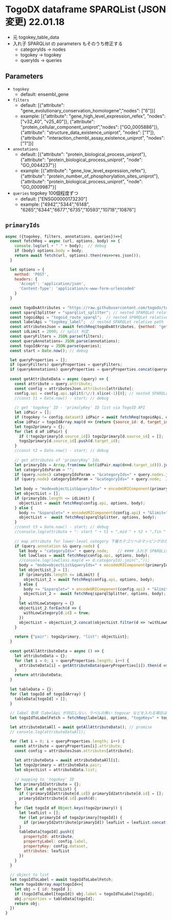 # TogoDX dataframe SPARQList (JSON 変更) 22.01.18

- 元 togokey_table_data
- 入れ子 SPARQList の parameters もそのうち修正する
  - categoryIds -> nodes
  - togokey -> togokey
  - queryIds -> queries

## Parameters

* `togokey`
  * default: ensembl_gene
* `filters`
  * default: [{"attribute": "gene_evolutionary_conservation_homologene","nodes": ["6"]}]
  * example: [{"attribute": "gene_high_level_expression_refex", "nodes": ["v32_40", "v25_40"]}, {"attribute": "protein_cellular_component_uniprot","nodes": ["GO_0005886"]}, {"attribute": "structure_data_existence_uniprot", "nodes": ["1"]}, {"attribute": "interaction_chembl_assay_existence_uniprot", "nodes": ["1"]}]
* `annotations`
  * default: [{"attribute": "protein_biological_process_uniprot"},{"attribute": "protein_biological_process_uniprot", "node": "GO_0044237"}]
  * example: [{"attribute": "gene_low_level_expression_refex"}, {"attribute": "protein_number_of_phosphorylation_sites_uniprot"}, {"attribute": "protein_biological_process_uniprot", "node": "GO_0009987"}]
* `queries` togokey 100個程度ずつ
  * default: ["ENSG00000173230"]
  * example: ["4942","5344","6148", "6265","6344","6677","6735","10593","10718","10876"]

## `primaryIds`
```javascript
async ({togokey, filters, annotations, queries})=>{
  const fetchReq = async (url, options, body) => {
    console.log(url + " " + body);  // debug
    if (body) options.body = body;
    return await fetch(url, options).then(res=>res.json());
  }

  let options = {
    method: 'POST',
    headers: {
      'Accept': 'application/json',
      'Content-Type': 'application/x-www-form-urlencoded'
    }
  }
  
  const togoDxAttributes = "https://raw.githubusercontent.com/togodx/togodx-config-human/develop/config/attributes.json";
  const sparqlSplitter = "sparqlist_splitter"; // nested SPARQLet relative path
  const togoidApi = "togoid_route_sparql";  // nested SPARQLet relative path
  const labelApi = "togokey_label";  // nested SPARQLet relative path
  const attributesJson = await fetchReq(togoDxAttributes, {method: "get"});
  const idLimit = 2000; // split 判定
  const queryFilters = JSON.parse(filters);
  const queryAnnotations= JSON.parse(annotations);
  const togoIdArray = JSON.parse(queries);
  const start = Date.now(); // debug

  let queryProperties = [];
  if (queryFilters) queryProperties = queryFilters;
  if (queryAnnotations) queryProperties = queryProperties.concat(queryAnnotations.map(d => { d.annotation = true; return d; }));
  
  const getAttributeData = async (query) => {
    const attribute = query.attribute;
    const config = attributesJson.attributes[attribute];
    config.api = config.api.split(/\//).slice(-1)[0]; // nested SPARQLet relative path
    //const t1 = Date.now() - start; // debug
    
    // get 'togokey' ID - 'primalyKey' ID list via TogoID API
    let idPair = [];
    if (togokey != config.dataset) idPair = await fetchReq(togoidApi, options, "source=" + togokey + "&target=" + config.dataset + "&ids=" + encodeURIComponent(togoIdArray.join(" ")));
    else idPair = togoIdArray.map(d => {return {source_id: d, target_id: d} });
    let togo2primary = {};
    for (let d of idPair) {
      if (!togo2primary[d.source_id]) togo2primary[d.source_id] = [];
      togo2primary[d.source_id].push(d.target_id);
    }
    //const t2 = Date.now() - start; // debug
    
    // get attributes of 'primaryKey' Ids
    let primaryIds = Array.from(new Set(idPair.map(d=>d.target_id))).join(",");
    let categoryIdsParam = "";
    if (query.nodes) categoryIdsParam = "&categoryIds=" + query.nodes.join(",");  // #### 入れ子 SPARQList. 要パラメータ名の整理
    if (query.node) categoryIdsParam = "&categoryIds=" + query.node;  // #### 入れ子 SPARQList. 要パラメータ名の整理
    
    let body = "mode=objectList&queryIds=" + encodeURIComponent(primaryIds) + categoryIdsParam;  // #### 入れ子 SPARQList. 要パラメータ名の整理
    let objectList = [];
    if (primaryIds.length <= idLimit) {
      objectList = await fetchReq(config.api, options, body);
    } else {
      body += "&sparqlet=" + encodeURIComponent(config.api) + "&limit=" + idLimit;
      objectList =  await fetchReq(sparqlSplitter, options, body);
    }  
    //const t3 = Date.now() - start; // debug
    //console.log(attribute + ": start " + t1 + ",mid " + t2 + ",fin " + t3);
    
    // map attribute for lower-level category 下層カテゴリへのマッピングのための処理
    if (query.annotation && query.node) {
      let body = "categoryIds=" + query.node;    // #### 入れ子 SPARQList. 要パラメータ名の整理
      let lowClass = await fetchReq(config.api, options, body);
      //console.log(lowClass.map(d => d.categoryId).join(","));
      body = "mode=objectList&queryIds=" + encodeURIComponent(primaryIds) + "&categoryIds=" + lowClass.map(d => d.categoryId).join(",");  // #### 入れ子 SPARQList. 要パラメータ名の整理
      let objectList_2 = [];
      if (primaryIds.length <= idLimit) {
        objectList_2 = await fetchReq(config.api, options, body);
      } else {
        body += "&sparqlet=" + encodeURIComponent(config.api) + "&limit=" + idLimit;
        objectList_2 =  await fetchReq(sparqlSplitter, options, body);
      }
      let withLowCategory = {}
      objectList_2.forEach(d => {
        withLowCategory[d.id] = true;
      })
      objectList = objectList_2.concat(objectList.filter(d => !withLowCategory[d.id]))
    }
    
    return {"pair": togo2primary, "list": objectList};
  }
  
  const getAllAttributeData = async () => {
    let attributeData = {};
    for (let i = 0; i < queryProperties.length; i++) {
      attributeData[i] = getAttributeData(queryProperties[i]).then(d => d);
    }
    return attributeData;
  } 
 
  let tableData = {};
  for (let togoId of togoIdArray) {
    tableData[togoId] = [];
  }
  
  // label 取得（labelApi が対応しない、ラベルの無い togovar などを入れる場合は注意）
  let togoIdToLabelFetch = fetchReq(labelApi, options, "togoKey=" + togokey + "&queryIds=" + queries);  // #### 入れ子 SPARQList. 要パラメータ名の整理

  let attributeDataAll = await getAllAttributeData(); // promise
  // console.log(attributeDataAll);

  for (let i = 0; i < queryProperties.length; i++) {
    const attribute = queryProperties[i].attribute;     
    const config = attributesJson.attributes[attribute];
    
    let attributeData = await attributeDataAll[i];
    let togo2primary = attributeData.pair;
	let objectList = attributeData.list;
          
    // mapping to 'togokey' ID
    let primaryId2attribute = {};
    for (let d of objectList) {
      if (!primaryId2attribute[d.id]) primaryId2attribute[d.id] = [];
      primaryId2attribute[d.id].push(d);
    }
    for (let togoId of Object.keys(togo2primary)) {
      let leafList = [];
      for (let primaryId of togo2primary[togoId]) {
        if (primaryId2attribute[primaryId]) leafList = leafList.concat(primaryId2attribute[primaryId]);
      }
      tableData[togoId].push({
        propertyId: attribute,
        propertyLabel: config.label,
        propertyKey: config.dataset,
        attributes: leafList
      })
    }
  }
  
  // object to list
  let togoIdToLabel = await togoIdToLabelFetch;
  return togoIdArray.map(togoId=>{
    let obj = { id: togoId };
    if (togoIdToLabel[togoId]) obj.label = togoIdToLabel[togoId];
    obj.properties = tableData[togoId];
    return obj;
  })
}
```